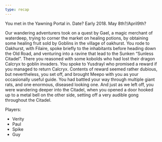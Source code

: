 ```yaml
---
type: recap
---
```


You met in the Yawning Portal in. Date? Early 2018. May 8th?/April9th?

Our wandering adventurers took on a quest by Gael, a magic merchant of waterdeep, trying to corner the market on healing potions, by obtaining some healing fruit sold by Goblins in the village of oakhurst.
You rode to Oakhurst, with Filaire, spoke briefly to the inhabitants before heading down the Old Road, and venturing into a ravine that lead to the Sunken “Sunless Citadel”. There you reasoned with some kobolds who had lost their dragon Calcryx to goblin invaders. You spoke to Yusdrayl who promised a reward if you managed to return Calcryx.
Contents of reward seemed rather dubious, but nevertheless, you set off, and brought Meepo with you as your occasionally useful guide. You had battled your way through multiple giant rats, and one enormous, diseased looking one.
And just as we left off, you were wandering deeper into the Citadel, when you opened a door hooked up to a metal bell on the other side, setting off a very audible gong throughout the Citadel.

Players:
- Verity
- Paul
- Spike
- Guy
